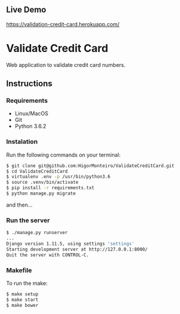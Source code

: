 ## Live Demo

https://validation-credit-card.herokuapp.com/

# Validate Credit Card #

Web application to validate credit card numbers.


## Instructions

### Requirements

- Linux/MacOS
- Git
- Python 3.6.2

### Instalation

Run the following commands on your terminal:

```bash
$ git clone git@github.com:HigorMonteiro/ValidateCreditCard.git
$ cd ValidateCreditCard
$ virtualenv .env -p /usr/bin/python3.6
$ source .venv/bin/activate
$ pip install -r requirements.txt
$ python manage.py migrate
```

and then...

### Run the server

```bash
$ ./manage.py runserver
...
Django version 1.11.5, using settings 'settings'
Starting development server at http://127.0.0.1:8000/
Quit the server with CONTROL-C.
```

### Makefile

To run the make:

```bash
$ make setup
$ make start
$ make bower

```
